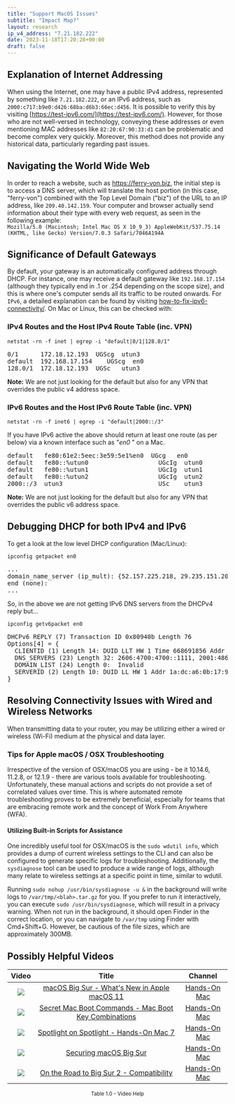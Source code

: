 ```yaml
---
title: "Support MacOS Issues"
subtitle: "Impact Map?"
layout: research
ip_v4_address: "7.21.182.222"
date: 2023-11-18T17:20:28+00:00
draft: false
---
```


## Explanation of Internet Addressing

When using the Internet, one may have a public IPv4 address, represented by something like ```7.21.182.222```, or an IPv6 address, such as ```2000:c717:b9e0:d426:68ba:d6b3:66ec:d456```. It is possible to verify this by visiting [https://test-ipv6.com/](https://test-ipv6.com/). However, for those who are not well-versed in technology, conveying these addresses or even mentioning MAC addresses like ```82:20:67:90:33:d1``` can be problematic and become complex very quickly. Moreover, this method does not provide any historical data, particularly regarding past issues.
## Navigating the World Wide Web

In order to reach a website, such as https://ferry-von.biz, the initial step is to access a DNS server, which will translate the host portion (in this case, "ferry-von") combined with the Top Level Domain ("biz") of the URL to an IP address, like ```209.40.142.159```. Your computer and browser actually send information about their type with every web request, as seen in the following example: <br>```Mozilla/5.0 (Macintosh; Intel Mac OS X 10_9_3) AppleWebKit/537.75.14 (KHTML, like Gecko) Version/7.0.3 Safari/7046A194A```
## Significance of Default Gateways

By default, your gateway is an automatically configured address through DHCP. For instance, one may receive a default gateway like ```192.168.17.154``` (although they typically end in .1 or .254 depending on the scope size), and this is where one's computer sends all its traffic to be routed onwards. For ```IPv6```, a detailed explanation can be found by visiting [how-to-fix-ipv6-connectivity/](/blog/how-to-fix-ipv6-connectivity/). On Mac or Linux, this can be checked with:
<br>
### IPv4 Routes and the Host IPv4 Route Table (inc. VPN)
```netstat -rn -f inet | egrep -i "default|0/1|128.0/1"```

<pre>
0/1      172.18.12.193  UGScg  utun3
default  192.168.17.154    UGScg  en0
128.0/1  172.18.12.193  UGSc   utun3</pre>

**Note:** We are not just looking for the default but also for any VPN that overrides the public v4 address space.

### IPv6 Routes and the Host IPv6 Route Table (inc. VPN)
```netstat -rn -f inet6 | egrep -i "default|2000::/3"```

If you have IPv6 active the above should return at least one route (as per below) via a known interface such as "_en0_ " on a Mac. 

<pre>
default   fe80:61e2:5eec:3e59:5e1%en0  UGcg   en0
default   fe80::%utun0                   UGcIg  utun0
default   fe80::%utun1                   UGcIg  utun1
default   fe80::%utun2                   UGcIg  utun2
2000::/3  utun3                          USc    utun3</pre>

**Note:** We are not just looking for the default but also for any VPN that overrides the public v6 address space.
<br>

## Debugging DHCP for both IPv4 and IPv6

To get a look at the low level DHCP configuration (Mac/Linux): 

```ipconfig getpacket en0```

<pre>
...
domain_name_server (ip_mult): {52.157.225.218, 29.235.151.206}
end (none):
...</pre>

So, in the above we are not getting IPv6 DNS servers from the DHCPv4 reply but...

```ipconfig getv6packet en0```

<pre>
DHCPv6 REPLY (7) Transaction ID 0x80940b Length 76
Options[4] = {
  CLIENTID (1) Length 14: DUID LLT HW 1 Time 668691856 Addr 82:20:67:90:33:d1
  DNS_SERVERS (23) Length 32: 2606:4700:4700::1111, 2001:4860:4860::8844
  DOMAIN_LIST (24) Length 0:  Invalid
  SERVERID (2) Length 10: DUID LL HW 1 Addr 1a:dc:a6:0b:17:99
}</pre>




## Resolving Connectivity Issues with Wired and Wireless Networks
When transmitting data to your router, you may be utilizing either a wired or wireless (Wi-Fi) medium at the physical and data layer.
### Tips for Apple macOS / OSX Troubleshooting
Irrespective of the version of OSX/macOS you are using - be it 10.14.6, 11.2.8, or 12.1.9 - there are various tools available for troubleshooting. Unfortunately, these manual actions and scripts do not provide a set of correlated values over time. This is where automated remote troubleshooting proves to be extremely beneficial, especially for teams that are embracing remote work and the concept of Work From Anywhere (WFA).
#### Utilizing Built-in Scripts for Assistance
One incredibly useful tool for OSX/macOS is the `sudo wdutil info`, which provides a dump of current wireless settings to the CLI and can also be configured to generate specific logs for troubleshooting. Additionally, the `sysdiagnose` tool can be used to produce a wide range of logs, although many relate to wireless settings at a specific point in time, similar to wdutil.

Running `sudo nohup /usr/bin/sysdiagnose -u &` in the background will write logs to `/var/tmp/<blah>.tar.gz` for you. If you prefer to run it interactively, you can execute `sudo /usr/bin/sysdiagnose`, which will result in a privacy warning. When not run in the background, it should open Finder in the correct location, or you can navigate to `/var/tmp` using Finder with Cmd+Shift+G. However, be cautious of the file sizes, which are approximately 300MB.
## Possibly Helpful Videos

<link href="/plugins/lity/css/lity.min.css" rel="stylesheet">
<script src="/plugins/lity/js/lity.min.js"></script>
<div class="table1-start"></div>

|Video | Title | Channel |
| :---: | :---: | :---: |
|<a href="https://www.youtube.com/watch?v=JMKi6o9kaZI" data-lity><img src="https://i.ytimg.com/vi/JMKi6o9kaZI/default.jpg" class="img-fluid"></a>|<a href="https://www.youtube.com/watch?v=JMKi6o9kaZI" data-lity>macOS Big Sur - What&#39;s New in Apple macOS 11</a>|<a target="_blank" href="https://www.youtube.com/channel/UCg43DP8MdHVcl4rFK_delBg" >Hands-On Mac</a>|
|<a href="https://www.youtube.com/watch?v=VwNYWAxHCgM" data-lity><img src="https://i.ytimg.com/vi/VwNYWAxHCgM/default.jpg" class="img-fluid"></a>|<a href="https://www.youtube.com/watch?v=VwNYWAxHCgM" data-lity>Secret Mac Boot Commands - Mac Boot Key Combinations</a>|<a target="_blank" href="https://www.youtube.com/channel/UCg43DP8MdHVcl4rFK_delBg" >Hands-On Mac</a>|
|<a href="https://www.youtube.com/watch?v=RslZ4W1EPqk" data-lity><img src="https://i.ytimg.com/vi/RslZ4W1EPqk/default.jpg" class="img-fluid"></a>|<a href="https://www.youtube.com/watch?v=RslZ4W1EPqk" data-lity>Spotlight on Spotlight - Hands-On Mac 7</a>|<a target="_blank" href="https://www.youtube.com/channel/UCg43DP8MdHVcl4rFK_delBg" >Hands-On Mac</a>|
|<a href="https://www.youtube.com/watch?v=7KdhJimuhNw" data-lity><img src="https://i.ytimg.com/vi/7KdhJimuhNw/default.jpg" class="img-fluid"></a>|<a href="https://www.youtube.com/watch?v=7KdhJimuhNw" data-lity>Securing macOS Big Sur</a>|<a target="_blank" href="https://www.youtube.com/channel/UCg43DP8MdHVcl4rFK_delBg" >Hands-On Mac</a>|
|<a href="https://www.youtube.com/watch?v=HEbK-Tignuc" data-lity><img src="https://i.ytimg.com/vi/HEbK-Tignuc/default.jpg" class="img-fluid"></a>|<a href="https://www.youtube.com/watch?v=HEbK-Tignuc" data-lity>On the Road to Big Sur 2 - Compatibility</a>|<a target="_blank" href="https://www.youtube.com/channel/UCg43DP8MdHVcl4rFK_delBg" >Hands-On Mac</a>|

<center><small>Table 1.0 - Video Help</small></center>
 <br>
<div class="table1-end"></div>
<script type="text/javascript">
(function() {
    $('div.table1-start').nextUntil('div.table1-end', 'table').addClass('table thead-dark table-striped table-responsive rounded').attr('id', 't1');
    $('#t1').find('thead').addClass('thead-dark');
})();
</script>
